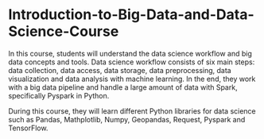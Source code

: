 # Introduction-to-Big-Data-and-Data-Science-Course

In this course, students will understand the data science workflow and big data concepts and tools.
Data science workflow consists of six main steps: data collection, data access, data storage, data preprocessing, data visualization and data analysis with machine learning.
In the end, they work with a big data pipeline and handle a large amount of data with Spark, specifically Pyspark in Python.

During this course, they will learn different Python libraries for data science such as Pandas, Mathplotlib, Numpy, Geopandas, Request, Pyspark and TensorFlow.
